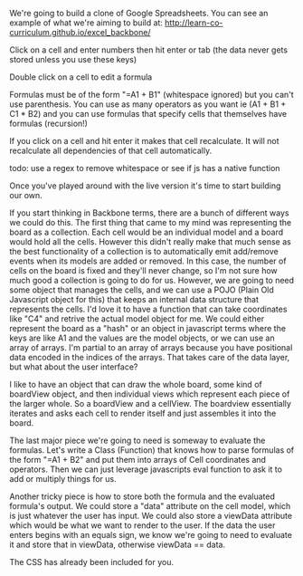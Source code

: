 We're going to build a clone of Google Spreadsheets.
You can see an example of what we're aiming to build at:
http://learn-co-curriculum.github.io/excel_backbone/

Click on a cell and enter numbers then hit enter or tab (the data never gets stored unless you use these keys)

Double click on a cell to edit a formula

Formulas must be of the form "=A1 + B1" (whitespace ignored) but you can't use parenthesis.  You can use as many operators as you want ie (A1 + B1 + C1 * B2) and you can use formulas that specify cells that themselves have formulas (recursion!)

If you click on a cell and hit enter it makes that cell recalculate.  It will not recalculate all dependencies of that cell automatically.

todo: use a regex to remove whitespace or see if js has a native function

Once you've played around with the live version it's time to start building our own.

If you start thinking in Backbone terms, there are a bunch of different ways we could do this.  The first thing that came to my mind was representing the board as a collection.  Each cell would be an individual model and a board would hold all the cells.  However this didn't really make that much sense as the best functionality of a collection is to automatically emit add/remove events when its models are added or removed.  In this case, the number of cells on the board is fixed and they'll never change, so I'm not sure how much good a collection is going to do for us.  However, we are going to need some object that manages the cells, and we can use a POJO (Plain Old Javascript object for this) that keeps an internal data structure that represents the cells.  I'd love it to have a function that can take coordinates like "C4" and retrive the actual model object for me.  We could either represent the board as a "hash" or an object in javascript terms where the keys are like A1 and the values are the model objects, or we can use an array of arrays.  I'm partial to an array of arrays because you have positional data encoded in the indices of the arrays.  That takes care of the data layer, but what about the user interface?

I like to have an object that can draw the whole board, some kind of boardView object, and then individual views which represent each piece of the larger whole.  So a boardView and a cellView.  The boardview essentially iterates and asks each cell to render itself and just assembles it into the board.

The last major piece we're going to need is someway to evaluate the formulas.  Let's write a Class (Function) that knows how to parse formulas of the form "=A1 + B2" and put them into arrays of Cell coordinates and operators.  Then we can just leverage javascripts eval function to ask it to add or multiply things for us.

Another tricky piece is how to store both the formula and the evaluated formula's output.  We could store a "data" attribute on the cell model, which is just whatever the user has input.  We could also store a viewData attribute which would be what we want to render to the user.  If the data the user enters begins with an equals sign, we know we're going to need to evaluate it and store that in viewData, otherwise viewData == data.

The CSS has already been included for you.

